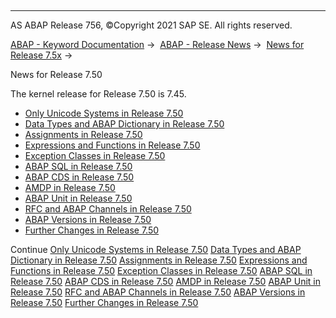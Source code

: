   

* * *

AS ABAP Release 756, ©Copyright 2021 SAP SE. All rights reserved.

[ABAP - Keyword Documentation](javascript:call_link\('abenabap.htm'\)) →  [ABAP - Release News](javascript:call_link\('abennews.htm'\)) →  [News for Release 7.5x](javascript:call_link\('abennews-75.htm'\)) → 

News for Release 7.50

The kernel release for Release 7.50 is 7.45.

-   [Only Unicode Systems in Release 7.50](javascript:call_link\('abennews-750-unicode.htm'\))
-   [Data Types and ABAP Dictionary in Release 7.50](javascript:call_link\('abennews-750-types.htm'\))
-   [Assignments in Release 7.50](javascript:call_link\('abennews-750-assignments.htm'\))
-   [Expressions and Functions in Release 7.50](javascript:call_link\('abennews-750-expressions.htm'\))
-   [Exception Classes in Release 7.50](javascript:call_link\('abennews-750-exceptions.htm'\))
-   [ABAP SQL in Release 7.50](javascript:call_link\('abennews-750-abap_sql.htm'\))
-   [ABAP CDS in Release 7.50](javascript:call_link\('abennews-750-abap_cds.htm'\))
-   [AMDP in Release 7.50](javascript:call_link\('abennews-750-amdp.htm'\))
-   [ABAP Unit in Release 7.50](javascript:call_link\('abennews-750-abap_unit.htm'\))
-   [RFC and ABAP Channels in Release 7.50](javascript:call_link\('abennews-750-rfc.htm'\))
-   [ABAP Versions in Release 7.50](javascript:call_link\('abennews-750-abap_versions.htm'\))
-   [Further Changes in Release 7.50](javascript:call_link\('abennews-750-others.htm'\))

Continue
[Only Unicode Systems in Release 7.50](javascript:call_link\('abennews-750-unicode.htm'\))
[Data Types and ABAP Dictionary in Release 7.50](javascript:call_link\('abennews-750-types.htm'\))
[Assignments in Release 7.50](javascript:call_link\('abennews-750-assignments.htm'\))
[Expressions and Functions in Release 7.50](javascript:call_link\('abennews-750-expressions.htm'\))
[Exception Classes in Release 7.50](javascript:call_link\('abennews-750-exceptions.htm'\))
[ABAP SQL in Release 7.50](javascript:call_link\('abennews-750-abap_sql.htm'\))
[ABAP CDS in Release 7.50](javascript:call_link\('abennews-750-abap_cds.htm'\))
[AMDP in Release 7.50](javascript:call_link\('abennews-750-amdp.htm'\))
[ABAP Unit in Release 7.50](javascript:call_link\('abennews-750-abap_unit.htm'\))
[RFC and ABAP Channels in Release 7.50](javascript:call_link\('abennews-750-rfc.htm'\))
[ABAP Versions in Release 7.50](javascript:call_link\('abennews-750-abap_versions.htm'\))
[Further Changes in Release 7.50](javascript:call_link\('abennews-750-others.htm'\))